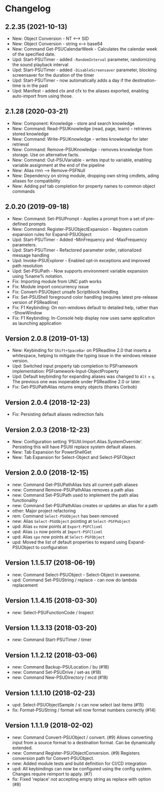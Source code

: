 ﻿# Changelog

## 2.2.35 (2021-10-13)

- New: Object Conversion - NT <--> SID
- New: Object Conversion - string <--> base64
- New: Command Get-PSUCalendarWeek - Calculates the calendar week of the specified date.
- Upd: Start-PSUTimer - added `-RandomInterval` parameter, randomizing the sound playback interval
- Upd: Start-PSUTimer - added `-DisableScreensaver` parameter, blocking screensaver for the duration of the timer
- Upd: Start-PSUTimer - now automatically adds a day if the destination-time is in the past
- Upd: Manifest - added ctx and cfx to the aliases exported, enabling auto-import from using those.

## 2.1.28 (2020-03-21)
 - New: Component: Knowledge - store and search knowledge
 - New: Command: Read-PSUKnowledge (read, page, learn) - retrieves stored knowledge
 - New: Command: Write-PSUKnowledge - writes knowledge for later retrieval
 - New: Command: Remove-PSUKnowledge - removes knowledge from storage. Use on alternative facts.
 - New: Command: Out-PSUVariable - writes input to variable, enabling variable assignment at the end of the pipeline
 - New: Alias rmn --> Remove-PSFNull
 - New: Dependency on string module, dropping own string cmdlets, ading aliases for compatibility
 - New: Adding psf tab completion for property names to common object commands

## 2.0.20 (2019-09-18)
 - New: Command: Set-PSUPrompt - Applies a prompt from a set of pre-defined prompts
 - New: Command: Register-PSUObjectExpansion - Registers custom expansion rules for Expand-PSUObject
 - Upd: Start-PSUTimer - Added -MinFrequency and -MaxFrequency parameters.
 - Upd: Start-PSUTimer - Refactored parameter order, rationalized message handling
 - Upd: Invoke-PSUExplorer - Enabled opt-in exceptions and improved path resolution
 - Upd: Set-PSUPath - Now supports environment variable expansion using %name% notation.
 - Fix: Importing module from UNC path works
 - Fix: Module import concurrency issue
 - Fix: Convert-PSUObject unsafe Scriptblock handling
 - Fix: Set-PSUShell foreground color handling (requires latest pre-release version of PSReadline)
 - Fix: F1 Keybinding: On non-windows default to detailed help, rather than -ShowWindow
 - Fix: F1 Keybinding: In-Console help display now uses same application as launching application

## Version 2.0.8 (2019-01-13)
 - New: Keybinding for `Shift+SpaceBar` on PSReadline 2.0 that inserts a whitespace, helping to mitigate the typing issue in the windows release version.
 - Upd: Switched input property tab completion to PSFramework implementation: PSFramework-Input-ObjectProperty
 - Upd: Default keybinding for expanding aliases was changed to `Alt` + `q`. The previous one was inoperable under PSReadline 2.0 or later.
 - Fix: Get-PSUPathAlias returns empty objects (thanks Corbob)

## Version 2.0.4 (2018-12-23)
 - Fix: Persisting default aliases redirection fails

## Version 2.0.3 (2018-12-23)
 - New: Configuration setting 'PSUtil.Import.Alias.SystemOverride'. Persisting this will have PSUtil replace system default aliases.
 - New: Tab Expansion for PowerShellGet
 - New: Tab Expansion for Select-Object and Select-PSFObject

## Version 2.0.0 (2018-12-15)
 - new: Command Get-PSUPathAlias lists all current path aliases
 - new: Command Remove-PSUPathAlias removes a path alias
 - new: Command Set-PSUPath used to implement the path alias functionality
 - new: Command Set-PSUPathAlias creates or updates an alias for a path
 - other: Major project refactoring
 - rem: Command `Select-PSUObject` has been removed
 - new: Alias `Select-PSUObject` pointing at `Select-PSFPobject`
 - upd: Alias `ex` now points at `Export-PSFClixml`
 - upd: Alias `ix` now points at `Import-PSFClixml`
 - upd: Alias `spo` now points at `Select-PSFObject`
 - upd: Moved the list of default properties to expand using Expand-PSUObject to configuration

## Version 1.1.5.17 (2018-06-19)
 - new: Command Select-PSUObject - Select-Object in awesome.
 - upd: Command Set-PSUString / replace - can now do lambda replacement

## Version 1.1.4.15 (2018-03-30)
 - new: Select-PSUFunctionCode / Inspect

## Version 1.1.3.13 (2018-03-20)
 - new: Command Start-PSUTimer / timer

## Version 1.1.2.12 (2018-03-06)
 - new: Command Backup-PSULocation / bu (#18)
 - new: Command Set-PSUDrive / set-as (#18)
 - new: Command New-PSUDirectory / mcd (#18)

## Version 1.1.1.10 (2018-02-23)
 - upd: Select-PSUObjectSample / s can now select last items (#15)
 - fix: Format-PSUString / format will now format numbers correctly (#14)

## Version 1.1.1.9 (2018-02-02)
 - new: Command Convert-PSUObject / convert. (#9)
   Allows converting input from a source format to a destination format. Can be dynamically extended.
 - new: Command Register-PSUObjectConversion. (#9)
   Registers conversion path for Convert-PSUObject.
 - new: Added module tests and build definition for CI/CD integration
 - upd: All keybindings can now be configured using the config system. Changes require reimport to apply. (#7)
 - fix: Fixed 'replace' not accepting empty string as replace with option (#8)